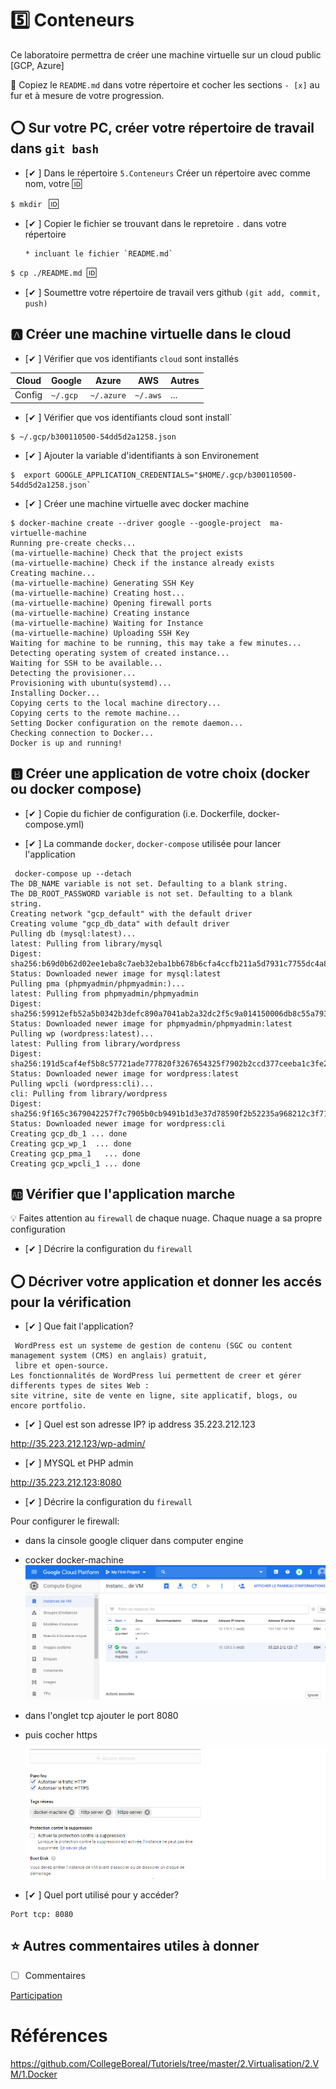 # :five: Conteneurs

Ce laboratoire permettra de créer une machine virtuelle sur un cloud public [GCP, Azure]

:closed_book: Copiez le `README.md` dans votre répertoire et cocher les sections `- [x]` au fur et à mesure de votre progression.

## :o: Sur votre PC, créer votre répertoire de travail dans `git bash`

-  [✔ ] Dans le répertoire `5.Conteneurs` Créer un répertoire avec comme nom, votre :id:

`$ mkdir ` :id:

- [✔ ] Copier le fichier se trouvant dans le repretoire `.` dans votre répertoire

      * incluant le fichier `README.md` 


`$ cp ./README.md `:id:` `

- [✔ ] Soumettre votre répertoire de travail vers github `(git add, commit, push)` 

## :a: Créer une machine virtuelle dans le cloud

- [✔ ] Vérifier que vos identifiants `cloud` sont installés

| Cloud  |  Google  | Azure       | AWS      |  Autres |
|--------|----------|-------------|----------|---------|
| Config | `~/.gcp` | `~/.azure`  | `~/.aws` |  ...    |

- [✔ ] Vérifier que vos identifiants cloud sont install`
```
$ ~/.gcp/b300110500-54dd5d2a1258.json
```
- [✔ ] Ajouter la variable d'identifiants à son Environement
```
$  export GOOGLE_APPLICATION_CREDENTIALS="$HOME/.gcp/b300110500-54dd5d2a1258.json`
```
- [✔ ] Créer une machine virtuelle avec docker machine
```
$ docker-machine create --driver google --google-project  ma-virtuelle-machine
Running pre-create checks...
(ma-virtuelle-machine) Check that the project exists
(ma-virtuelle-machine) Check if the instance already exists
Creating machine...
(ma-virtuelle-machine) Generating SSH Key
(ma-virtuelle-machine) Creating host...
(ma-virtuelle-machine) Opening firewall ports
(ma-virtuelle-machine) Creating instance
(ma-virtuelle-machine) Waiting for Instance
(ma-virtuelle-machine) Uploading SSH Key
Waiting for machine to be running, this may take a few minutes...
Detecting operating system of created instance...
Waiting for SSH to be available...
Detecting the provisioner...
Provisioning with ubuntu(systemd)...
Installing Docker...
Copying certs to the local machine directory...
Copying certs to the remote machine...
Setting Docker configuration on the remote daemon...
Checking connection to Docker...
Docker is up and running!

```

## :b: Créer une application de votre choix (docker ou docker compose)

- [✔ ] Copie du fichier de configuration (i.e. Dockerfile, docker-compose.yml)

- [✔ ] La commande `docker`, `docker-compose` utilisée pour lancer l'application

```
 docker-compose up --detach
The DB_NAME variable is not set. Defaulting to a blank string.
The DB_ROOT_PASSWORD variable is not set. Defaulting to a blank string.
Creating network "gcp_default" with the default driver
Creating volume "gcp_db_data" with default driver
Pulling db (mysql:latest)...
latest: Pulling from library/mysql
Digest: sha256:b69d0b62d02ee1eba8c7aeb32eba1bb678b6cfa4ccfb211a5d7931c7755dc4a8
Status: Downloaded newer image for mysql:latest
Pulling pma (phpmyadmin/phpmyadmin:)...
latest: Pulling from phpmyadmin/phpmyadmin
Digest: sha256:59912efb52a5b0342b3defc890a7041ab2a32dc2f5c9a014150006db8c55a793
Status: Downloaded newer image for phpmyadmin/phpmyadmin:latest
Pulling wp (wordpress:latest)...
latest: Pulling from library/wordpress
Digest: sha256:191d5caf4ef5b8c57721ade777820f3267654325f7902b2ccd377ceeba1c3fe2
Status: Downloaded newer image for wordpress:latest
Pulling wpcli (wordpress:cli)...
cli: Pulling from library/wordpress
Digest: sha256:9f165c3679042257f7c7905b0cb9491b1d3e37d78590f2b52235a968212c3f71
Status: Downloaded newer image for wordpress:cli
Creating gcp_db_1 ... done
Creating gcp_wp_1  ... done
Creating gcp_pma_1   ... done
Creating gcp_wpcli_1 ... done
```
## :ab: Vérifier que l'application marche
:bulb: Faites attention au `firewall` de chaque nuage. Chaque nuage a sa propre configuration

- [✔ ] Décrire la configuration du `firewall`

## :o: Décriver votre application et donner les accés pour la vérification 

- [✔ ] Que fait l'application?
```
 WordPress est un systeme de gestion de contenu (SGC ou content management system (CMS) en anglais) gratuit,
 libre et open-source. 
Les fonctionnalités de WordPress lui permettent de creer et gérer differents types de sites Web : 
site vitrine, site de vente en ligne, site applicatif, blogs, ou encore portfolio.
```
- [✔ ] Quel est son adresse IP?
ip address 35.223.212.123

http://35.223.212.123/wp-admin/

- [✔ ] MYSQL et PHP  admin

 http://35.223.212.123:8080
 
- [✔ ] Décrire la configuration du `firewall` 

Pour configurer le firewall:
- dans la cinsole google cliquer dans computer engine 

- cocker docker-machine
![image](fire1.PNG)

- dans l'onglet tcp ajouter le port 8080
- puis cocher https

  ![image](fire2.PNG)
- [✔ ] Quel port utilisé pour y accéder?
````
Port tcp: 8080
````
                    
## :star: Autres commentaires utiles à donner

- [ ] Commentaires

[Participation](Participation.md)

# Références

https://github.com/CollegeBoreal/Tutoriels/tree/master/2.Virtualisation/2.VM/1.Docker
